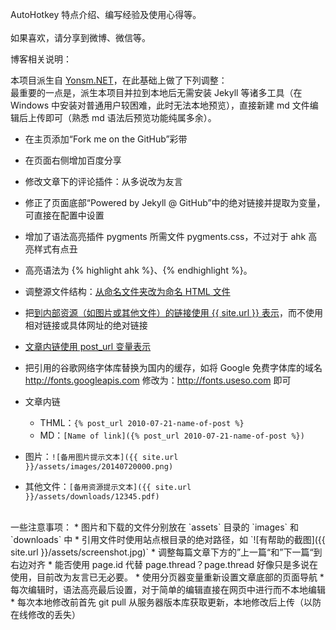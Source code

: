 AutoHotkey 特点介绍、编写经验及使用心得等。<br /><br />如果喜欢，请分享到微博、微信等。

博客相关说明：

本项目派生自 [Yonsm.NET](https://github.com/Yonsm/NET)，在此基础上做了下列调整：<br />
最重要的一点是，派生本项目并拉到本地后无需安装 Jekyll 等诸多工具（在 Windows 中安装对普通用户较困难，此时无法本地预览），直接新建 md 文件编辑后上传即可（熟悉 md 语法后预览功能纯属多余）。

* 在主页添加“Fork me on the GitHub”彩带
* 在页面右侧增加百度分享
* 修改文章下的评论插件：从多说改为友言
* 修正了页面底部“Powered by Jekyll @ GitHub”中的绝对链接并提取为变量，可直接在配置中设置
* 增加了语法高亮插件 pygments 所需文件 pygments.css，不过对于 ahk 高亮样式有点丑
* 高亮语法为 {% highlight ahk %}、{% endhighlight %}。
* 调整源文件结构：[从命名文件夹改为命名 HTML 文件](http://jekyllcn.com/docs/pages/)
* 把[到内部资源（如图片或其他文件）的链接使用 {{ site.url }} 表示](http://jekyllcn.com/docs/posts/#section-3)，而不使用相对链接或具体网址的绝对链接
* [文章内链使用 post_url 变量表示](http://jekyllcn.com/docs/templates/#post-url)
* 把引用的谷歌网络字体库替换为国内的缓存，如将 Google 免费字体库的域名 http://fonts.googleapis.com 修改为：http://fonts.useso.com 即可

* 文章内链
	* THML：`{% post_url 2010-07-21-name-of-post %}`
	* MD：`[Name of link]({% post_url 2010-07-21-name-of-post %})`
* 图片：`![备用图片提示文本]({{ site.url }}/assets/images/20140720000.png)`
* 其他文件：`[备用资源提示文本]({{ site.url }}/assets/downloads/12345.pdf)`

<br />
一些注意事项：
* 图片和下载的文件分别放在 `assets` 目录的 `images` 和 `downloads` 中
* 引用文件时使用站点根目录的绝对路径，如 `![有帮助的截图]({{ site.url }}/assets/screenshot.jpg)`
* 调整每篇文章下方的”上一篇“和”下一篇“到右边对齐
* 能否使用 page.id 代替 page.thread？page.thread 好像只是多说在使用，目前改为友言已无必要。
* 使用分页器变量重新设置文章底部的页面导航
* 每次编辑时，语法高亮最后设置，对于简单的编辑直接在网页中进行而不本地编辑
* 每次本地修改前首先 git pull 从服务器版本库获取更新，本地修改后上传（以防在线修改的丢失）

